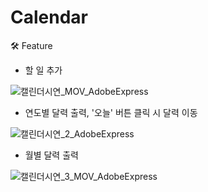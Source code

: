 # Calendar

🛠 Feature
- 할 일 추가

![캘린더시연_MOV_AdobeExpress](https://user-images.githubusercontent.com/62415600/184493240-d092f507-2c8a-439c-a15b-dfead99d2531.gif)

- 연도별 달력 출력, '오늘' 버튼 클릭 시 달력 이동

![캘린더시연_2_AdobeExpress](https://user-images.githubusercontent.com/62415600/184493376-ee65a55a-cd31-4c45-aeea-dd30b68511d9.gif)

- 월별 달력 출력

![캘린더시연_3_MOV_AdobeExpress](https://user-images.githubusercontent.com/62415600/184493514-98bd68ce-bd2f-468b-ad07-8a081d66deda.gif)
